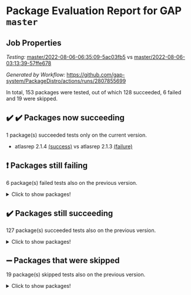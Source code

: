 # Package Evaluation Report for GAP `master`

## Job Properties

*Testing:* [master/2022-08-06-06:35:09-5ac03fb5](https://github.com/gap-system/PackageDistro/blob/data/reports/master/2022-08-06-06:35:09-5ac03fb5) vs [master/2022-08-06-03:13:39-57ffe678](https://github.com/gap-system/PackageDistro/blob/data/reports/master/2022-08-06-03:13:39-57ffe678)

*Generated by Workflow:* https://github.com/gap-system/PackageDistro/actions/runs/2807855699

In total, 153 packages were tested, out of which 128 succeeded, 6 failed and 19 were skipped.

## :heavy_check_mark: :heavy_check_mark: Packages now succeeding

1 package(s) succeeded tests only on the current version.
- atlasrep 2.1.4 [(success)](https://github.com/gap-system/PackageDistro/runs/7702790177?check_suite_focus=true) vs atlasrep 2.1.3 [(failure)](https://github.com/gap-system/PackageDistro/runs/7701663464?check_suite_focus=true)

## :exclamation: Packages still failing

6 package(s) failed tests also on the previous version.
<details><summary>Click to show packages!</summary>

- francy 1.2.4 [(failure)](https://github.com/gap-system/PackageDistro/runs/7702791929?check_suite_focus=true)
- hap 1.46 [(failure)](https://github.com/gap-system/PackageDistro/runs/7702792278?check_suite_focus=true)
- packagemanager 1.2 [(failure)](https://github.com/gap-system/PackageDistro/runs/7702794055?check_suite_focus=true)
- recog 1.3.2 [(failure)](https://github.com/gap-system/PackageDistro/runs/7702794538?check_suite_focus=true)
- semigroups 5.0.0 [(failure)](https://github.com/gap-system/PackageDistro/runs/7702794725?check_suite_focus=true)
- yangbaxter 0.10.0 [(failure)](https://github.com/gap-system/PackageDistro/runs/7702795790?check_suite_focus=true)
</details>

## :heavy_check_mark: Packages still succeeding

127 package(s) succeeded tests also on the previous version.
<details><summary>Click to show packages!</summary>

- ace 5.5 [(success)](https://github.com/gap-system/PackageDistro/runs/7702789926?check_suite_focus=true)
- aclib 1.3.2 [(success)](https://github.com/gap-system/PackageDistro/runs/7702789967?check_suite_focus=true)
- agt 0.2 [(success)](https://github.com/gap-system/PackageDistro/runs/7702790007?check_suite_focus=true)
- alnuth 3.2.1 [(success)](https://github.com/gap-system/PackageDistro/runs/7702790095?check_suite_focus=true)
- anupq 3.2.6 [(success)](https://github.com/gap-system/PackageDistro/runs/7702790147?check_suite_focus=true)
- autodoc 2022.07.10 [(success)](https://github.com/gap-system/PackageDistro/runs/7702790219?check_suite_focus=true)
- automata 1.15 [(success)](https://github.com/gap-system/PackageDistro/runs/7702790264?check_suite_focus=true)
- automgrp 1.3.2 [(success)](https://github.com/gap-system/PackageDistro/runs/7702790317?check_suite_focus=true)
- autpgrp 1.11 [(success)](https://github.com/gap-system/PackageDistro/runs/7702790396?check_suite_focus=true)
- cap 2022.06-05 [(success)](https://github.com/gap-system/PackageDistro/runs/7702790463?check_suite_focus=true)
- caratinterface 2.3.4 [(success)](https://github.com/gap-system/PackageDistro/runs/7702790523?check_suite_focus=true)
- cddinterface 2020.06.24 [(success)](https://github.com/gap-system/PackageDistro/runs/7702790580?check_suite_focus=true)
- circle 1.6.5 [(success)](https://github.com/gap-system/PackageDistro/runs/7702790655?check_suite_focus=true)
- classicpres 1.22 [(success)](https://github.com/gap-system/PackageDistro/runs/7702790685?check_suite_focus=true)
- cohomolo 1.6.10 [(success)](https://github.com/gap-system/PackageDistro/runs/7702790717?check_suite_focus=true)
- congruence 1.2.4 [(success)](https://github.com/gap-system/PackageDistro/runs/7702790749?check_suite_focus=true)
- corelg 1.56 [(success)](https://github.com/gap-system/PackageDistro/runs/7702790783?check_suite_focus=true)
- crime 1.6 [(success)](https://github.com/gap-system/PackageDistro/runs/7702790819?check_suite_focus=true)
- crisp 1.4.5 [(success)](https://github.com/gap-system/PackageDistro/runs/7702790850?check_suite_focus=true)
- crypting 0.10 [(success)](https://github.com/gap-system/PackageDistro/runs/7702790884?check_suite_focus=true)
- cryst 4.1.25 [(success)](https://github.com/gap-system/PackageDistro/runs/7702790958?check_suite_focus=true)
- crystcat 1.1.10 [(success)](https://github.com/gap-system/PackageDistro/runs/7702791037?check_suite_focus=true)
- ctbllib 1.3.4 [(success)](https://github.com/gap-system/PackageDistro/runs/7702791087?check_suite_focus=true)
- cubefree 1.19 [(success)](https://github.com/gap-system/PackageDistro/runs/7702791118?check_suite_focus=true)
- curlinterface 2.2.2 [(success)](https://github.com/gap-system/PackageDistro/runs/7702791164?check_suite_focus=true)
- cvec 2.7.6 [(success)](https://github.com/gap-system/PackageDistro/runs/7702791178?check_suite_focus=true)
- datastructures 0.2.7 [(success)](https://github.com/gap-system/PackageDistro/runs/7702791207?check_suite_focus=true)
- deepthought 1.0.5 [(success)](https://github.com/gap-system/PackageDistro/runs/7702791244?check_suite_focus=true)
- design 1.7 [(success)](https://github.com/gap-system/PackageDistro/runs/7702791279?check_suite_focus=true)
- difsets 2.3.1 [(success)](https://github.com/gap-system/PackageDistro/runs/7702791320?check_suite_focus=true)
- digraphs 1.5.3 [(success)](https://github.com/gap-system/PackageDistro/runs/7702791354?check_suite_focus=true)
- edim 1.3.5 [(success)](https://github.com/gap-system/PackageDistro/runs/7702791398?check_suite_focus=true)
- example 4.3.2 [(success)](https://github.com/gap-system/PackageDistro/runs/7702791436?check_suite_focus=true)
- factint 1.6.3 [(success)](https://github.com/gap-system/PackageDistro/runs/7702791483?check_suite_focus=true)
- ferret 1.0.8 [(success)](https://github.com/gap-system/PackageDistro/runs/7702791510?check_suite_focus=true)
- fga 1.4.0 [(success)](https://github.com/gap-system/PackageDistro/runs/7702791573?check_suite_focus=true)
- fining 1.5 [(success)](https://github.com/gap-system/PackageDistro/runs/7702791628?check_suite_focus=true)
- float 1.0.3 [(success)](https://github.com/gap-system/PackageDistro/runs/7702791686?check_suite_focus=true)
- format 1.4.3 [(success)](https://github.com/gap-system/PackageDistro/runs/7702791735?check_suite_focus=true)
- forms 1.2.8 [(success)](https://github.com/gap-system/PackageDistro/runs/7702791788?check_suite_focus=true)
- fplsa 1.2.5 [(success)](https://github.com/gap-system/PackageDistro/runs/7702791828?check_suite_focus=true)
- fr 2.4.9 [(success)](https://github.com/gap-system/PackageDistro/runs/7702791860?check_suite_focus=true)
- fwtree 1.3 [(success)](https://github.com/gap-system/PackageDistro/runs/7702791978?check_suite_focus=true)
- gbnp 1.0.5 [(success)](https://github.com/gap-system/PackageDistro/runs/7702792029?check_suite_focus=true)
- generalizedmorphismsforcap 2022.05-01 [(success)](https://github.com/gap-system/PackageDistro/runs/7702792049?check_suite_focus=true)
- genss 1.6.7 [(success)](https://github.com/gap-system/PackageDistro/runs/7702792075?check_suite_focus=true)
- gradedringforhomalg 2022.07-01 [(success)](https://github.com/gap-system/PackageDistro/runs/7702792097?check_suite_focus=true)
- grape 4.8.5 [(success)](https://github.com/gap-system/PackageDistro/runs/7702792113?check_suite_focus=true)
- groupoids 1.69 [(success)](https://github.com/gap-system/PackageDistro/runs/7702792140?check_suite_focus=true)
- grpconst 2.6.2 [(success)](https://github.com/gap-system/PackageDistro/runs/7702792174?check_suite_focus=true)
- guarana 0.96.3 [(success)](https://github.com/gap-system/PackageDistro/runs/7702792204?check_suite_focus=true)
- guava 3.16 [(success)](https://github.com/gap-system/PackageDistro/runs/7702792239?check_suite_focus=true)
- hapcryst 0.1.15 [(success)](https://github.com/gap-system/PackageDistro/runs/7702792308?check_suite_focus=true)
- hecke 1.5.3 [(success)](https://github.com/gap-system/PackageDistro/runs/7702792348?check_suite_focus=true)
- help 3.5 [(success)](https://github.com/gap-system/PackageDistro/runs/7702792387?check_suite_focus=true)
- idrel 2.44 [(success)](https://github.com/gap-system/PackageDistro/runs/7702792450?check_suite_focus=true)
- images 1.3.1 [(success)](https://github.com/gap-system/PackageDistro/runs/7702792526?check_suite_focus=true)
- intpic 0.3.0 [(success)](https://github.com/gap-system/PackageDistro/runs/7702792590?check_suite_focus=true)
- io 4.7.2 [(success)](https://github.com/gap-system/PackageDistro/runs/7702792650?check_suite_focus=true)
- irredsol 1.4.3 [(success)](https://github.com/gap-system/PackageDistro/runs/7702792762?check_suite_focus=true)
- json 2.1.0 [(success)](https://github.com/gap-system/PackageDistro/runs/7702792809?check_suite_focus=true)
- jupyterkernel 1.4.1 [(success)](https://github.com/gap-system/PackageDistro/runs/7702792858?check_suite_focus=true)
- jupyterviz 1.5.1 [(success)](https://github.com/gap-system/PackageDistro/runs/7702792902?check_suite_focus=true)
- kan 1.34 [(success)](https://github.com/gap-system/PackageDistro/runs/7702792939?check_suite_focus=true)
- kbmag 1.5.9 [(success)](https://github.com/gap-system/PackageDistro/runs/7702792969?check_suite_focus=true)
- laguna 3.9.5 [(success)](https://github.com/gap-system/PackageDistro/runs/7702793004?check_suite_focus=true)
- liealgdb 2.2.1 [(success)](https://github.com/gap-system/PackageDistro/runs/7702793046?check_suite_focus=true)
- liepring 2.7 [(success)](https://github.com/gap-system/PackageDistro/runs/7702793089?check_suite_focus=true)
- liering 2.4.2 [(success)](https://github.com/gap-system/PackageDistro/runs/7702793130?check_suite_focus=true)
- linearalgebraforcap 2022.06-03 [(success)](https://github.com/gap-system/PackageDistro/runs/7702793181?check_suite_focus=true)
- loops 3.4.2 [(success)](https://github.com/gap-system/PackageDistro/runs/7702793234?check_suite_focus=true)
- lpres 1.0.3 [(success)](https://github.com/gap-system/PackageDistro/runs/7702793288?check_suite_focus=true)
- majoranaalgebras 1.4 [(success)](https://github.com/gap-system/PackageDistro/runs/7702793325?check_suite_focus=true)
- mapclass 1.4.5 [(success)](https://github.com/gap-system/PackageDistro/runs/7702793362?check_suite_focus=true)
- matgrp 0.64 [(success)](https://github.com/gap-system/PackageDistro/runs/7702793403?check_suite_focus=true)
- modisom 2.5.2 [(success)](https://github.com/gap-system/PackageDistro/runs/7702793443?check_suite_focus=true)
- modulepresentationsforcap 2022.05-03 [(success)](https://github.com/gap-system/PackageDistro/runs/7702793501?check_suite_focus=true)
- monoidalcategories 2022.06-07 [(success)](https://github.com/gap-system/PackageDistro/runs/7702793558?check_suite_focus=true)
- nconvex 2020.11-04 [(success)](https://github.com/gap-system/PackageDistro/runs/7702793636?check_suite_focus=true)
- nilmat 1.4.2 [(success)](https://github.com/gap-system/PackageDistro/runs/7702793683?check_suite_focus=true)
- nock 1.5 [(success)](https://github.com/gap-system/PackageDistro/runs/7702793776?check_suite_focus=true)
- normalizinterface 1.3.3 [(success)](https://github.com/gap-system/PackageDistro/runs/7702793836?check_suite_focus=true)
- nq 2.5.8 [(success)](https://github.com/gap-system/PackageDistro/runs/7702793889?check_suite_focus=true)
- numericalsgps 1.3.1 [(success)](https://github.com/gap-system/PackageDistro/runs/7702793931?check_suite_focus=true)
- openmath 11.5.1 [(success)](https://github.com/gap-system/PackageDistro/runs/7702793973?check_suite_focus=true)
- orb 4.8.5 [(success)](https://github.com/gap-system/PackageDistro/runs/7702794012?check_suite_focus=true)
- patternclass 2.4.2 [(success)](https://github.com/gap-system/PackageDistro/runs/7702794101?check_suite_focus=true)
- permut 2.0.4 [(success)](https://github.com/gap-system/PackageDistro/runs/7702794149?check_suite_focus=true)
- polenta 1.3.10 [(success)](https://github.com/gap-system/PackageDistro/runs/7702794190?check_suite_focus=true)
- polymaking 0.8.6 [(success)](https://github.com/gap-system/PackageDistro/runs/7702794228?check_suite_focus=true)
- primgrp 3.4.2 [(success)](https://github.com/gap-system/PackageDistro/runs/7702794254?check_suite_focus=true)
- profiling 2.5.0 [(success)](https://github.com/gap-system/PackageDistro/runs/7702794288?check_suite_focus=true)
- qpa 1.34 [(success)](https://github.com/gap-system/PackageDistro/runs/7702794348?check_suite_focus=true)
- quagroup 1.8.3 [(success)](https://github.com/gap-system/PackageDistro/runs/7702794405?check_suite_focus=true)
- radiroot 2.9 [(success)](https://github.com/gap-system/PackageDistro/runs/7702794441?check_suite_focus=true)
- rcwa 4.7.0 [(success)](https://github.com/gap-system/PackageDistro/runs/7702794480?check_suite_focus=true)
- rds 1.8 [(success)](https://github.com/gap-system/PackageDistro/runs/7702794512?check_suite_focus=true)
- repndecomp 1.2.1 [(success)](https://github.com/gap-system/PackageDistro/runs/7702794582?check_suite_focus=true)
- repsn 3.1.0 [(success)](https://github.com/gap-system/PackageDistro/runs/7702794606?check_suite_focus=true)
- resclasses 4.7.3 [(success)](https://github.com/gap-system/PackageDistro/runs/7702794644?check_suite_focus=true)
- scscp 2.3.1 [(success)](https://github.com/gap-system/PackageDistro/runs/7702794689?check_suite_focus=true)
- sglppow 2.2 [(success)](https://github.com/gap-system/PackageDistro/runs/7702794807?check_suite_focus=true)
- sgpviz 0.999.5 [(success)](https://github.com/gap-system/PackageDistro/runs/7702794858?check_suite_focus=true)
- simpcomp 2.1.14 [(success)](https://github.com/gap-system/PackageDistro/runs/7702794893?check_suite_focus=true)
- singular 2020.12.18 [(success)](https://github.com/gap-system/PackageDistro/runs/7702794941?check_suite_focus=true)
- sla 1.5.3 [(success)](https://github.com/gap-system/PackageDistro/runs/7702794988?check_suite_focus=true)
- smallgrp 1.5 [(success)](https://github.com/gap-system/PackageDistro/runs/7702795026?check_suite_focus=true)
- smallsemi 0.6.13 [(success)](https://github.com/gap-system/PackageDistro/runs/7702795074?check_suite_focus=true)
- sonata 2.9.4 [(success)](https://github.com/gap-system/PackageDistro/runs/7702795110?check_suite_focus=true)
- sophus 1.25 [(success)](https://github.com/gap-system/PackageDistro/runs/7702795149?check_suite_focus=true)
- spinsym 1.5.2 [(success)](https://github.com/gap-system/PackageDistro/runs/7702795184?check_suite_focus=true)
- symbcompcc 1.3.2 [(success)](https://github.com/gap-system/PackageDistro/runs/7702795231?check_suite_focus=true)
- thelma 1.3 [(success)](https://github.com/gap-system/PackageDistro/runs/7702795271?check_suite_focus=true)
- tomlib 1.2.9 [(success)](https://github.com/gap-system/PackageDistro/runs/7702795302?check_suite_focus=true)
- toric 1.9.5 [(success)](https://github.com/gap-system/PackageDistro/runs/7702795338?check_suite_focus=true)
- toricvarieties 2022.07.13 [(success)](https://github.com/gap-system/PackageDistro/runs/7702795364?check_suite_focus=true)
- transgrp 3.6.3 [(success)](https://github.com/gap-system/PackageDistro/runs/7702795390?check_suite_focus=true)
- ugaly 4.0.3 [(success)](https://github.com/gap-system/PackageDistro/runs/7702795433?check_suite_focus=true)
- unipot 1.5 [(success)](https://github.com/gap-system/PackageDistro/runs/7702795459?check_suite_focus=true)
- unitlib 4.1.0 [(success)](https://github.com/gap-system/PackageDistro/runs/7702795483?check_suite_focus=true)
- utils 0.75 [(success)](https://github.com/gap-system/PackageDistro/runs/7702795507?check_suite_focus=true)
- uuid 0.7 [(success)](https://github.com/gap-system/PackageDistro/runs/7702795546?check_suite_focus=true)
- walrus 0.9991 [(success)](https://github.com/gap-system/PackageDistro/runs/7702795591?check_suite_focus=true)
- wedderga 4.10.2 [(success)](https://github.com/gap-system/PackageDistro/runs/7702795620?check_suite_focus=true)
- xmod 2.88 [(success)](https://github.com/gap-system/PackageDistro/runs/7702795667?check_suite_focus=true)
- xmodalg 1.22 [(success)](https://github.com/gap-system/PackageDistro/runs/7702795733?check_suite_focus=true)
- zeromqinterface 0.14 [(success)](https://github.com/gap-system/PackageDistro/runs/7702795834?check_suite_focus=true)
</details>

## :heavy_minus_sign: Packages that were skipped

19 package(s) skipped tests also on the previous version.
<details><summary>Click to show packages!</summary>

- 4ti2interface 2022.03-01 [(skipped)](https://github.com/gap-system/PackageDistro/runs/7702712869?check_suite_focus=true)
- browse 1.8.14 [(skipped)](https://github.com/gap-system/PackageDistro/runs/7702712869?check_suite_focus=true)
- examplesforhomalg 2022.03-01 [(skipped)](https://github.com/gap-system/PackageDistro/runs/7702712869?check_suite_focus=true)
- gapdoc 1.6.5 [(skipped)](https://github.com/gap-system/PackageDistro/runs/7702712869?check_suite_focus=true)
- gauss 2022.03-01 [(skipped)](https://github.com/gap-system/PackageDistro/runs/7702712869?check_suite_focus=true)
- gaussforhomalg 2022.03-01 [(skipped)](https://github.com/gap-system/PackageDistro/runs/7702712869?check_suite_focus=true)
- gradedmodules 2022.03-01 [(skipped)](https://github.com/gap-system/PackageDistro/runs/7702712869?check_suite_focus=true)
- homalg 2022.03-01 [(skipped)](https://github.com/gap-system/PackageDistro/runs/7702712869?check_suite_focus=true)
- homalgtocas 2022.07-01 [(skipped)](https://github.com/gap-system/PackageDistro/runs/7702712869?check_suite_focus=true)
- io_forhomalg 2022.03-01 [(skipped)](https://github.com/gap-system/PackageDistro/runs/7702712869?check_suite_focus=true)
- itc 1.5.1 [(skipped)](https://github.com/gap-system/PackageDistro/runs/7702712869?check_suite_focus=true)
- localizeringforhomalg 2022.03-01 [(skipped)](https://github.com/gap-system/PackageDistro/runs/7702712869?check_suite_focus=true)
- matricesforhomalg 2022.06-01 [(skipped)](https://github.com/gap-system/PackageDistro/runs/7702712869?check_suite_focus=true)
- modules 2022.03-01 [(skipped)](https://github.com/gap-system/PackageDistro/runs/7702712869?check_suite_focus=true)
- polycyclic 2.16 [(skipped)](https://github.com/gap-system/PackageDistro/runs/7702712869?check_suite_focus=true)
- ringsforhomalg 2022.07-01 [(skipped)](https://github.com/gap-system/PackageDistro/runs/7702712869?check_suite_focus=true)
- sco 2022.03-01 [(skipped)](https://github.com/gap-system/PackageDistro/runs/7702712869?check_suite_focus=true)
- toolsforhomalg 2022.05-01 [(skipped)](https://github.com/gap-system/PackageDistro/runs/7702712869?check_suite_focus=true)
- xgap 4.31 [(skipped)](https://github.com/gap-system/PackageDistro/runs/7702712869?check_suite_focus=true)
</details>

